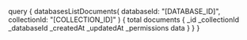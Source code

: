 query {
    databasesListDocuments(
        databaseId: "[DATABASE_ID]",
        collectionId: "[COLLECTION_ID]"
    ) {
        total
        documents {
            _id
            _collectionId
            _databaseId
            _createdAt
            _updatedAt
            _permissions
            data
        }
    }
}
